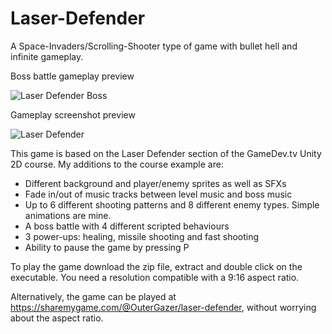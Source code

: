 # Laser-Defender
A Space-Invaders/Scrolling-Shooter type of game with bullet hell and infinite gameplay.

Boss battle gameplay preview

![Laser Defender Boss](https://user-images.githubusercontent.com/71871620/129691461-613e4a91-32ba-41b6-8de9-c1b88b72011d.gif)

Gameplay screenshot preview

![Laser Defender](https://user-images.githubusercontent.com/71871620/129691633-d50b932a-30ae-4a17-8019-14b33155036a.png)


This game is based on the Laser Defender section of the GameDev.tv Unity 2D course.
My additions to the course example are:
- Different background and player/enemy sprites as well as SFXs
- Fade in/out of music tracks between level music and boss music
- Up to 6 different shooting patterns and 8 different enemy types. Simple animations are mine.
- A boss battle with 4 different scripted behaviours
- 3 power-ups: healing, missile shooting and fast shooting
- Ability to pause the game by pressing P


To play the game download the zip file, extract and double click on the executable. You need a resolution compatible with a 9:16 aspect ratio.

Alternatively, the game can be played at https://sharemygame.com/@OuterGazer/laser-defender, without worrying about the aspect ratio.
